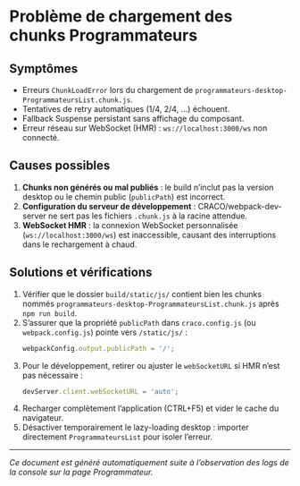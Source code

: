 # Problème de chargement des chunks Programmateurs

## Symptômes

- Erreurs `ChunkLoadError` lors du chargement de `programmateurs-desktop-ProgrammateursList.chunk.js`.
- Tentatives de retry automatiques (1/4, 2/4, …) échouent.
- Fallback Suspense persistant sans affichage du composant.
- Erreur réseau sur WebSocket (HMR) : `ws://localhost:3000/ws` non connecté.

## Causes possibles

1. **Chunks non générés ou mal publiés** : le build n’inclut pas la version desktop ou le chemin public (`publicPath`) est incorrect.
2. **Configuration du serveur de développement** : CRACO/webpack-dev-server ne sert pas les fichiers `.chunk.js` à la racine attendue.
3. **WebSocket HMR** : la connexion WebSocket personnalisée (`ws://localhost:3000/ws`) est inaccessible, causant des interruptions dans le rechargement à chaud.

## Solutions et vérifications

1. Vérifier que le dossier `build/static/js/` contient bien les chunks nommés `programmateurs-desktop-ProgrammateursList.chunk.js` après `npm run build`.
2. S’assurer que la propriété `publicPath` dans `craco.config.js` (ou `webpack.config.js`) pointe vers `/static/js/` :
   ```js
   webpackConfig.output.publicPath = '/';
   ```
3. Pour le développement, retirer ou ajuster le `webSocketURL` si HMR n’est pas nécessaire :
   ```js
   devServer.client.webSocketURL = 'auto';
   ```
4. Recharger complètement l’application (CTRL+F5) et vider le cache du navigateur.
5. Désactiver temporairement le lazy-loading desktop : importer directement `ProgrammateursList` pour isoler l’erreur.

---
*Ce document est généré automatiquement suite à l’observation des logs de la console sur la page Programmateur.*